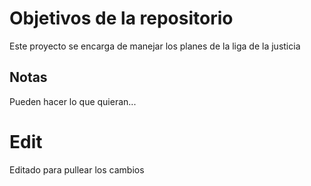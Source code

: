 # Objetivos de la repositorio

Este proyecto se encarga de manejar los planes de la liga de la justicia


## Notas
Pueden hacer lo que quieran...

# Edit
Editado para pullear los cambios
